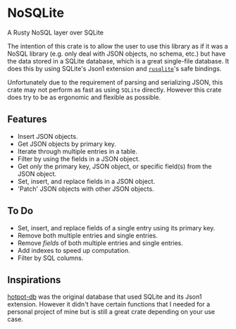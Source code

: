 # NoSQLite
A Rusty NoSQL layer over SQLite 

The intention of this crate is to allow the user to use this library
as if it was a NoSQL library (e.g. only deal with JSON objects, no schema, etc.)
but have the data stored in a SQLite database,
which is a great single-file database.
It does this by using SQLite's Json1 extension
and [`rusqlite`](https://github.com/jgallagher/rusqlite)'s safe bindings.

Unfortunately due to the requirement of parsing and serializing JSON,
this crate may not perform as fast as using `SQLite` directly.
However this crate does try to be as ergonomic and flexible as possible.

## Features
- Insert JSON objects.
- Get JSON objects by primary key.
- Iterate through multiple entries in a table.
- Filter by using the fields in a JSON object.
- Get *only* the primary key, JSON object,
or specific field(s) from the JSON object.
- Set, insert, and replace fields in a JSON object.
- 'Patch' JSON objects with other JSON objects.

## To Do
- Set, insert, and replace fields of a single entry using its primary key.
- Remove both multiple entries and single entries.
- Remove *fields* of both multiple entries and single entries.
- Add indexes to speed up computation.
- Filter by SQL columns.

## Inspirations
[hotpot-db](https://github.com/drbh/hotpot-db)
was the original database that used SQLite and its Json1 extension.
However it didn't have certain functions that I needed
for a personal project of mine but is still a great crate
depending on your use case.
